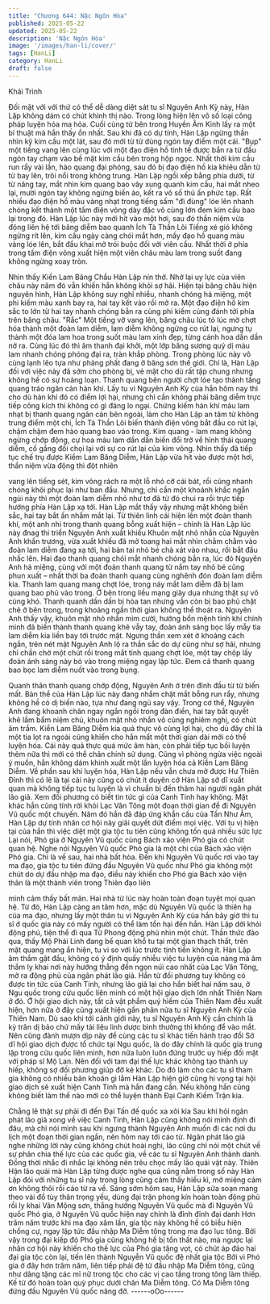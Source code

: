 ```yaml
---
title: "Chương 644: Nặc Ngôn Hòa"
published: 2025-05-22
updated: 2025-05-22
description: 'Nặc Ngôn Hòa'
image: '/images/han-li/cover/'
tags: [HanLi]
category: HanLi
draft: false
---
```


Khải Trình

Đối mặt với với thứ có thể dễ dàng diệt sát tu sĩ Nguyên Anh Kỳ
này, Hàn Lập không dám có chút khinh thị nào. Trong lòng hiện
lên vô số loại công pháp luyện hóa ma hỏa. Cuối cùng từ bên
trong Huyền Âm Kinh lấy ra một bí thuật mà hắn thấy ổn nhất.
Sau khi đã có dự tính, Hàn Lập ngừng thần nhìn kỹ kim cầu một
lát, sau đó mới từ từ dùng ngón tay điểm một cái.
"Bụp" một tiếng vang lên cùng lúc với một đạo điện hồ tinh tế
được bắn ra từ đầu ngón tay chạm vào bề mặt kim cầu bên trong
hộp ngọc.
Nhất thời kim cầu run rẩy vài lần, hào quang đại phóng, sau đó bị
đạo điện hồ kia khiêu dẫn từ từ bay lên, trôi nổi trong không trung.
Hàn Lập ngồi xếp bằng phía dưới, từ từ nâng tay, mắt nhìn kim
quang bao vây xung quanh kim cầu, hai mắt nheo lại, mười ngón
tay không ngừng biến ảo, kết ra vô số thủ ấn phức tạp.
Rất nhiều đạo điện hồ màu vàng nhạt trong tiếng sấm "đì đùng"
lóe lên nhanh chóng kết thành một tấm điện võng dày đặc vô
cùng lớn đem kim cầu bao lại trong đó.
Hàn Lập lúc này mới hít vào một hơi, sau đó thần niệm vừa động
liên hệ tới băng diễm bao quanh Ích Tà Thần Lôi
Tiếng xé gió không ngừng rít lên, kim cầu ngày càng chói mắt
hơn, mấy đạo hồ quang màu vàng lóe lên, bắt đầu khai mở trói
buộc đối với viên cầu. Nhất thời ở phía trong tấm điện võng xuất
hiện một viên châu màu lam trong suốt đang không ngừng xoay
tròn.

Nhìn thấy Kiền Lam Băng Chầu Hàn Lập nín thở. Nhớ lại uy lực
của viên châu này năm đó vẫn khiến hắn không khỏi sợ hãi.
Hiện tại băng châu hiện nguyên hình, Hàn Lập không suy nghĩ
nhiều, nhanh chóng há miệng, một phi kiếm màu xanh bay ra, hai
tay kết vào rồi mở ra.
Một đạo điện hồ kim sắc to lớn từ hai tay nhanh chóng bắn ra
cùng phi kiếm cùng đánh tới phía trên băng châu.
"Rắc" Một tiếng vỡ vang lên, băng châu lúc tỏ lúc mờ chợt hóa
thành một đoàn lam diễm, lam diễm không ngừng co rút lại,
ngưng tụ thành một đóa lam hoa trong suốt màu lam xinh đẹp,
từng cánh hoa dần dần nở ra.
Cùng lúc đó thì âm thanh đại khởi, một lớp băng sương quỷ dị
màu lam nhanh chóng phóng đại ra, tràn khắp phòng.
Trong phòng lúc này vô cùng lạnh lẽo tựa như phảng phất đang ở
băng sơn thế giới.
Chỉ là, Hàn Lập đối với việc này đã sớm cho phòng bị, vẻ mặt cho
dù rất tập chung nhưng không hề có sự hoảng loạn. Thanh quang
bên người chợt lóe tạo thành tầng quang tráo ngăn cản hàn khí.
Lấy tu vi Nguyên Anh Kỳ của hắn hôm nay thì cho dù hàn khí đó
có điểm lợi hại, nhưng chỉ cần không phải băng diễm trực tiếp
công kích thì không có gì đáng lo ngại.
Chứng kiếm hàn khí màu lam nhạt bị thanh quang ngăn cản bên
ngoài, làm cho Hàn Lập an tâm từ không trung điểm một chỉ, Ích
Tà Thần Lôi biến thành điện võng bắt đầu co rút lại, chậm chậm
đem hào quang bao vào trong.
Kim quang - lam mang không ngừng chớp động, cự hoa màu lam
dần dần biến đổi trở về hình thái quang diễm, cố gắng đối chọi lại
với sự co rút lại của kim võng.
Nhìn thấy đã tiếp tục chế trụ được Kiềm Lam Băng Diễm, Hàn
Lập vừa hít vào được một hơi, thần niệm vừa động thì đột nhiên

vang lên tiếng sét, kim võng rách ra một lỗ nhỏ cỡ cái bát, rồi
cũng nhanh chóng khôi phục lại như ban đầu. Nhưng, chỉ cần một
khoảnh khắc ngắn ngủi này thì một đoàn lam diễm nhỏ như tơ đã
từ đó chui ra rồi trực tiếp hướng phía Hàn Lập xạ tới.
Hàn Lập mắt thấy vậy nhưng mặt không biến sắc, hai tay bắt ấn
nhắm mắt lại.
Từ thiên linh cái hiện lên một đoàn thanh khí, một anh nhi trong
thanh quang bỗng xuất hiện – chính là Hàn Lập lúc này đnag thi
triển Nguyên Anh xuất khiếu
Khuôn mặt nhỏ nhắn của Nguyên Anh khẩn trương, vừa xuất
khiếu đã mở toang hai mắt nhìn chằm chằm vào đoàn lam diễm
đang xạ tới, hai bàn tai nhỏ bé chà xát vào nhau, rồi bắt đầu nhấc
lên.
Hai đạo thanh quang chói mắt nhanh chóng bắn ra, lúc đó
Nguyên Anh há miệng, cùng với một đoàn thanh quang từ nắm
tay nhỏ bé cũng phun xuất – nhất thời ba đoàn thanh quang cùng
nghênh đón đoàn lam diễm kia.
Thanh lam quang mang chợt lóe, trong náy mắt lam diễm đã bị
lam quang bao phủ vào trong. Ở bên trong liều mạng giãy dụa
nhưng thật sự vô cùng khó. Thanh quanh dần dần bị hòa tan
nhưng vẫn còn bị bao phủ chặt chẽ ở bên trong, trong khoảng
ngắn thời gian không thể thoát ra.
Nguyên Anh thấy vậy, khuôn mặt nhỏ nhắn mỉm cười, hướng bổn
mệnh tinh khí chính mình đã biến thành thanh quang khẽ vẫy tay,
đoàn ánh sáng bọc lấy mẫy tia lam diễm kia liền bay tới trước
mặt.
Ngưng thần xem xét ở khoảng cách ngắn, trên nét mặt Nguyên
Anh lộ ra thần sắc do dự cũng như sợ hãi, nhưng chỉ chần chờ
một chút rồi trong mắt tinh quang chợt lóe, một tay chộp lấy đoàn
ánh sáng này bỏ vào trong miệng ngay lập tức.
Đem cả thanh quang bao bọc lam diễm nuốt vào trong bụng.

Quanh thân thanh quang chớp động, Nguyên Anh ở trên đỉnh đầu
từ từ biến mất.
Bản thể của Hàn Lập lúc này đang nhắm chặt mắt bỗng run rẩy,
nhưng không hề có dị biến nào, tựa như đang ngủ say vậy. Trong
cơ thể, Nguyên Anh đang khoanh chân ngay ngắn ngồi trong đàn
điền, hai tay bắt quyết khẽ lầm bẩm niệm chú, khuôn mặt nhỏ
nhắn vô cùng nghiêm nghị, có chút âm trầm.
Kiền Lam Băng Diễm kia quả thực vô cùng lợi hại, cho dù đây chỉ
là một tia lọt ra ngoài cũng khiến cho hắn mất một thời gian dài
mới có thể luyện hóa. Cái này quả thực quá mức âm hàn, còn
phải tiếp tục bồi luyện thêm nữa thì mới có thể chân chính sử
dụng. Cũng vì phòng ngừa việc ngoài ý muốn, hắn không dám
khinh xuất một lần luyện hóa cả Kiền Lam Băng Diễm.
Về phần sau khi luyện hóa, Hàn Lập nếu vẫn chưa mở được Hư
Thiên Đỉnh thì có lẽ là tại cái này cũng có chút ít duyên cớ
Hàn Lập sở dĩ xuất quan mà không tiếp tục tu luyện là vì chuẩn bị
đến thăm hai người ngân phát lão giả. Xem đối phương có biết tin
tức gì của Canh Tinh hay không.
Mặt khác hắn cũng tính rời khỏi Lạc Vân Tông một đoạn thời gian
để đi Nguyên Vũ quốc một chuyến.
Năm đó hắn đã đáp ứng khẩn cầu của Tần Như Âm, Hàn Lập dự
tính nhân cơ hội này giải quyết dứt điểm mọi việc.
Với tu vị hiện tại của hắn thì việc diệt một gia tộc tu tiên cũng
không tốn quá nhiều sức lực
Lại nói, Phó gia ở Nguyên Vũ quốc cùng Bách xảo viện Phó gia
có chút quan hệ. Nghe nói Nguyên Vũ quốc Phó gia là một chi
của Bách xảo viện Phó gia.
Chỉ là về sau, hai nhà bất hòa. Đến khi Nguyên Vũ quốc rơi vào
tay ma đạo, gia tộc tu tiên đứng đầu Nguyên Vũ quốc như Phó
gia không một chút do dự đầu nhập ma đạo, điều này khiến cho
Phó gia Bách xảo viện thân là một thành viên trong Thiên đạo liên

minh cảm thấy bất mãn. Hai nhà từ lúc này hoàn toàn đoạn tuyệt
mọi quan hệ.
Từ đó, Hàn Lập càng an tâm hơn, mặc dù Nguyên Vũ quốc là
thiên hạ của ma đạo, nhưng lấy một thân tu vi Nguyên Anh Kỳ
của hắn bây giờ thì tu sĩ ở quốc gia này có mấy người có thể làm
tổn hại đến hắn.
Hàn Lập dời khỏi động phủ, tiện thể đi qua Tử Phong động phủ
nhìn một chút. Thần thức đảo qua, thấy Mộ Phái Linh đang bế
quan khổ tu tại một gian thạch thất, trên mặt quang mang ẩn hiện,
tu vi so với lúc trước tịnh tiến không ít.
Hàn Lập âm thầm gật đầu, không có ý định quấy nhiễu việc tu
luyện của nàng mà âm thầm ly khai nơi này hướng thẳng đến
ngọn núi cao nhất của Lạc Vân Tông, mở ra động phủ của ngân
phát lão giả.
Hắn từ đối phương tuy không có được tin tức của Canh Tinh,
nhưng lão giả lại cho hắn biết hai năm sau, ở Ngu quốc trong cửu
quốc liên minh có một hội giao dịch lớn nhất Thiên Nam ở đó.
Ở hội giao dịch này, tất cả vật phẩm quý hiếm của Thiên Nam đều
xuất hiện, hơn nữa ở đây cũng xuất hiện gần phân nửa tu sĩ
Nguyên Anh Kỳ của Thiên Nam. Dù sao khi tới cảnh giới này, tu sĩ
Nguyên Anh Kỳ cần chính là kỳ trân dị bảo chứ mấy tài liệu linh
dược bình thường thì không để vào mắt. Nên cũng đành mượn
dịp này để cùng các tu sĩ khác tiến hành trao đổi
Sở dĩ hội giao dịch được tổ chức tại Ngu quốc, là do đây chính là
quốc gia trung lập trong cửu quốc liên minh, hơn nữa luôn luôn
đứng trước uy hiếp đối mặt với pháp sĩ Mộ Lan. Nên đối với tam
đại thế lực khác không tạo thành uy hiếp, không sợ đối phương
giúp đỡ kẻ khác. Do đó làm cho các tu sĩ tham gia không có nhiều
băn khoăn gì lắm
Hàn Lập hiện giờ cũng hi vọng tại hội giao dịch sẽ xuất hiện Canh
Tinh mà hắn đang cần. Nếu không hắn cũng không biết làm thế
nào mới có thể luyện thành Đại Canh Kiếm Trận kia.

Chẳng lẽ thật sự phải đi đến Đại Tấn đế quốc xa xôi kia
Sau khi hỏi ngân phát lão giả xong về việc Canh Tinh, Hàn Lập
cũng không nói mình định đi đâu, mà chỉ nói mình sau khi ngưng
thành Nguyên Anh muốn đi các nơi du lịch một đoạn thời gian
ngắn, nên hôm nay tới cáo từ.
Ngân phát lão giả nghe những lời này cũng không chút hoài nghi,
lão cũng chỉ nói một chút về sự phân chia thế lực của các quốc
gia, về các tu sĩ Nguyên Anh thành danh. Đồng thời nhắc đi nhắc
lại không nên trêu chọc mấy lão quái vật này.
Thiên Hận lão quái mà Hàn Lập từng được nghe qua cũng nằm
trong số này
Hàn Lập đói với những tu sĩ này trong lòng cũng cảm thấy hiếu kì,
mở miệng cảm ơn không thôi rồi cáo từ ra về.
Sáng sớm hôm sau, Hàn Lập sửa soạn mang theo vài đồ tùy thân
trọng yếu, dùng đại trận phong kín hoàn toàn động phủ rồi ly khai
Vân Mộng sơn, thẳng hướng Nguyên Vũ quốc mà đi
Nguyên Vũ quốc Phó gia, ở Nguyên Vũ quốc hiện nay chính là
đỉnh đỉnh đại danh
Hơn trăm năm trước khi ma đạo xâm lấn, gia tộc này không hề có
biểu hiện chống cự, ngay lập tức đầu nhập Ma Diễm tông trong
ma đạo lục tông. Bởi vậy trong đại kiếp đó Phó gia cũng không hề
bị tổn thất nào, mà ngược lại nhân cơ hội này khiến cho thế lực
của Phó gia tăng vọt, có chút áp đảo hai đại gia tộc còn lại, tiến
lên thành Nguyễn Vũ quốc đệ nhất gia tộc
Bởi vì Phó gia ở đây hơn trăm năm, liên tiếp phái đệ tử đầu nhập
Ma Diễm tông, cũng như dâng tặng các mĩ nữ trong tộc cho các vị
cao tầng trong tông làm thiếp. Kế từ đó hoàn toàn quỳ phục dưới
chân Ma Diễm tông. Có Ma Diễm tông đứng đầu Nguyên Vũ quốc
nâng đỡ.
------oOo------
